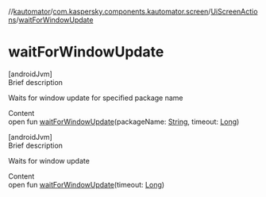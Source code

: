 //[kautomator](../../index.md)/[com.kaspersky.components.kautomator.screen](../index.md)/[UiScreenActions](index.md)/[waitForWindowUpdate](wait-for-window-update.md)



# waitForWindowUpdate  
[androidJvm]  
Brief description  


Waits for window update for specified package name

  
Content  
open fun [waitForWindowUpdate](wait-for-window-update.md)(packageName: [String](https://kotlinlang.org/api/latest/jvm/stdlib/kotlin/-string/index.html), timeout: [Long](https://kotlinlang.org/api/latest/jvm/stdlib/kotlin/-long/index.html))  


[androidJvm]  
Brief description  


Waits for window update

  
Content  
open fun [waitForWindowUpdate](wait-for-window-update.md)(timeout: [Long](https://kotlinlang.org/api/latest/jvm/stdlib/kotlin/-long/index.html))  



